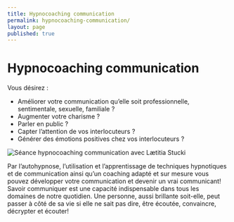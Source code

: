 ```yaml
---
title: Hypnocoaching communication
permalink: hypnocoaching-communication/
layout: page
published: true
---
```


# Hypnocoaching communication

Vous désirez :

- Améliorer votre communication qu’elle soit professionnelle, sentimentale, sexuelle, familiale ?
- Augmenter votre charisme ?
- Parler en public ?
- Capter l’attention de vos interlocuteurs ?
- Générer des émotions positives chez vos interlocuteurs ?

![Séance hypnocoaching communication avec Lætitia Stucki](../images/laetitia-stucki-hypnose-001.jpg)

Par l’autohypnose, l’utilisation et l’apprentissage de techniques hypnotiques et de communication ainsi qu’un coaching adapté et sur mesure vous pouvez développer votre communication et devenir un vrai communicant! Savoir communiquer est une capacité indispensable dans tous les domaines de notre quotidien. Une personne, aussi brillante soit-elle, peut passer à côté de sa vie si elle ne sait pas dire, être écoutée, convaincre, décrypter et écouter!

